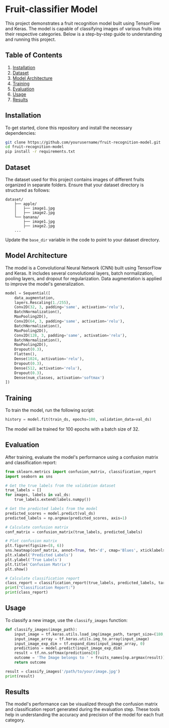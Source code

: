 # Fruit-classifier Model

This project demonstrates a fruit recognition model built using TensorFlow and Keras. The model is capable of classifying images of various fruits into their respective categories. Below is a step-by-step guide to understanding and running this project.

## Table of Contents
1. [Installation](#installation)
2. [Dataset](#dataset)
3. [Model Architecture](#model-architecture)
4. [Training](#training)
5. [Evaluation](#evaluation)
6. [Usage](#usage)
7. [Results](#results)

## Installation

To get started, clone this repository and install the necessary dependencies:

```bash
git clone https://github.com/yourusername/fruit-recognition-model.git
cd fruit-recognition-model
pip install -r requirements.txt
```

## Dataset

The dataset used for this project contains images of different fruits organized in separate folders. Ensure that your dataset directory is structured as follows:

```
dataset/
    ├── apple/
    │   ├── image1.jpg
    │   ├── image2.jpg
    └── banana/
        ├── image1.jpg
        ├── image2.jpg
    ...
```

Update the `base_dir` variable in the code to point to your dataset directory.

## Model Architecture

The model is a Convolutional Neural Network (CNN) built using TensorFlow and Keras. It includes several convolutional layers, batch normalization, pooling layers, and dropout for regularization. Data augmentation is applied to improve the model's generalization.

```python
model = Sequential([
    data_augmentation,
    layers.Rescaling(1./255),
    Conv2D(32, 3, padding='same', activation='relu'),
    BatchNormalization(),
    MaxPooling2D(),
    Conv2D(64, 3, padding='same', activation='relu'),
    BatchNormalization(),
    MaxPooling2D(),
    Conv2D(128, 3, padding='same', activation='relu'),
    BatchNormalization(),
    MaxPooling2D(),
    Dropout(0.3),
    Flatten(),
    Dense(1024, activation='relu'),
    Dropout(0.3),
    Dense(512, activation='relu'),
    Dropout(0.3),
    Dense(num_classes, activation='softmax')
])
```

## Training

To train the model, run the following script:

```python
history = model.fit(train_ds, epochs=100, validation_data=val_ds)
```

The model will be trained for 100 epochs with a batch size of 32.

## Evaluation

After training, evaluate the model's performance using a confusion matrix and classification report:

```python
from sklearn.metrics import confusion_matrix, classification_report
import seaborn as sns

# Get the true labels from the validation dataset
true_labels = []
for images, labels in val_ds:
    true_labels.extend(labels.numpy())

# Get the predicted labels from the model
predicted_scores = model.predict(val_ds)
predicted_labels = np.argmax(predicted_scores, axis=1)

# Calculate confusion matrix
conf_matrix = confusion_matrix(true_labels, predicted_labels)

# Plot confusion matrix
plt.figure(figsize=(8, 6))
sns.heatmap(conf_matrix, annot=True, fmt='d', cmap='Blues', xticklabels=fruits_names, yticklabels=fruits_names)
plt.xlabel('Predicted Labels')
plt.ylabel('True Labels')
plt.title('Confusion Matrix')
plt.show()

# Calculate classification report
class_report = classification_report(true_labels, predicted_labels, target_names=fruits_names)
print("Classification Report:")
print(class_report)
```

## Usage

To classify a new image, use the `classify_images` function:

```python
def classify_images(image_path):
    input_image = tf.keras.utils.load_img(image_path, target_size=(180, 180))
    input_image_array = tf.keras.utils.img_to_array(input_image)
    input_image_exp_dim = tf.expand_dims(input_image_array, 0)
    predictions = model.predict(input_image_exp_dim)
    result = tf.nn.softmax(predictions[0])
    outcome = 'The Image belongs to ' + fruits_names[np.argmax(result)] + ' with a score of ' + str(np.max(result) * 100)
    return outcome

result = classify_images('/path/to/your/image.jpg')
print(result)
```

## Results

The model's performance can be visualized through the confusion matrix and classification report generated during the evaluation step. These tools help in understanding the accuracy and precision of the model for each fruit category.


